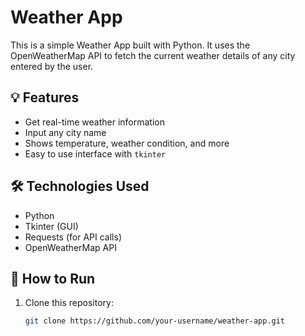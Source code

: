 # Weather App

This is a simple Weather App built with Python. It uses the OpenWeatherMap API to fetch the current weather details of any city entered by the user.

## 💡 Features

- Get real-time weather information
- Input any city name
- Shows temperature, weather condition, and more
- Easy to use interface with `tkinter`

## 🛠 Technologies Used

- Python
- Tkinter (GUI)
- Requests (for API calls)
- OpenWeatherMap API

## 🚀 How to Run

1. Clone this repository:
   ```bash
   git clone https://github.com/your-username/weather-app.git
